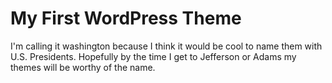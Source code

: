 # My First WordPress Theme

I'm calling it washington because I think it would be cool to name them with U.S. Presidents. Hopefully by the time I get to Jefferson or Adams my themes will be worthy of the name.